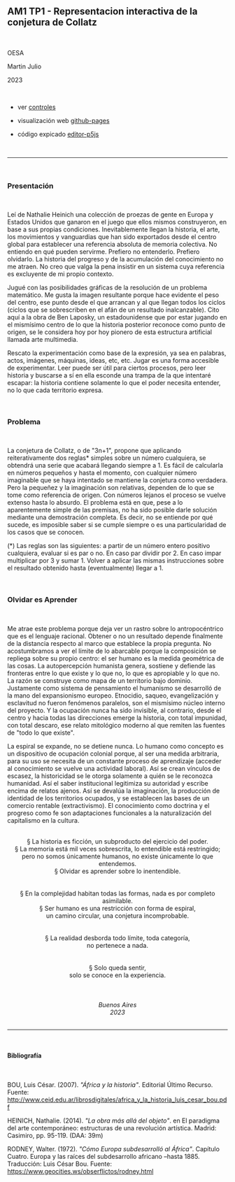 ## AM1 TP1 - Representacion interactiva de la conjetura de Collatz

<br>

OESA

Martin Julio

2023

<br>

* ver <a href="https://github.com/mj-una/am1-tp1-collatz/blob/main/controles.md">controles</a>

* visualización web <a href="https://mj-una.github.io/am1-tp1-collatz/" target="_blank" rel="noopener">github-pages</a>

* código expicado <a href="https://editor.p5js.org/martin_julio/sketches/bnuPDME8h" target="_blank" rel="noopener">editor-p5js</a>

<br>

***

<br>

### Presentación

<br>

Leí de Nathalie Heinich una colección de proezas de gente en Europa y Estados Unidos que ganaron en el juego que ellos mismos construyeron, en base a sus propias condiciones. Inevitablemente llegan la historia, el arte, los movimientos y vanguardias que han sido exportados desde el centro global para establecer una referencia absoluta de memoria colectiva. No entiendo en qué pueden servirme. Prefiero no entenderlo. Prefiero olvidarlo. La historia del progreso y de la acumulación del conocimiento no me atraen. No creo que valga la pena insistir en un sistema cuya referencia es excluyente de mi propio contexto.

Jugué con las posibilidades gráficas de la resolución de un problema matemático. Me gusta la imagen resultante porque hace evidente el peso del centro, ese punto desde el que arrancan y al que llegan todos los ciclos (ciclos que se sobrescriben en el afán de un resultado inalcanzable). Cito aquí a la obra de Ben Laposky, un estadounidense que por estar jugando en el mismísimo centro de lo que la historia posterior reconoce como punto de origen, se le considera hoy por hoy pionero de esta estructura artificial llamada arte multimedia.

Rescato la experimentación como base de la expresión, ya sea en palabras, actos, imágenes, máquinas, ideas, etc, etc. Jugar es una forma accesible de experimentar. Leer puede ser útil para ciertos procesos, pero leer historia y buscarse a sí en ella esconde una trampa de la que intentaré escapar: la historia contiene solamente lo que el poder necesita entender, no lo que cada territorio expresa. 

<br>

### Problema

<br>

La conjetura de Collatz, o de "3n+1", propone que aplicando reiterativamente dos reglas* simples sobre un número cualquiera, se obtendrá una serie que acabará llegando siempre a 1. Es fácil de calcularla en números pequeños y hasta el momento, con cualquier número imaginable que se haya intentado se mantiene la conjetura como verdadera. Pero la pequeñez y la imaginación son relativas, dependen de lo que se tome como referencia de origen. Con números lejanos el proceso se vuelve extenso hasta lo absurdo. El problema está en que, pese a lo aparentemente simple de las premisas, no ha sido posible darle solución mediante una demostración completa. Es decir, no se entiende por qué sucede, es imposible saber si se cumple siempre o es una particularidad de los casos que se conocen.

(*) Las reglas son las siguientes: a partir de un número entero positivo cualquiera, evaluar si es par o no. En caso par dividir por 2. En caso impar multiplicar por 3 y sumar 1. Volver a aplicar las mismas instrucciones sobre el resultado obtenido hasta (eventualmente) llegar a 1.

<br>

### Olvidar es Aprender

<br>

Me atrae este problema porque deja ver un rastro sobre lo antropocéntrico que es el lenguaje racional. Obtener o no un resultado depende finalmente de la distancia respecto al marco que establece la propia pregunta. No acostumbramos a ver el límite de lo abarcable porque la composición se repliega sobre su propio centro: el ser humano es la medida geométrica de las cosas. La autopercepción humanista genera, sostiene y defiende las fronteras entre lo que existe y lo que no, lo que es apropiable y lo que no. La razón se construye como mapa de un territorio bajo dominio. Justamente como sistema de pensamiento el humanismo se desarrolló de la mano del expansionismo europeo. Etnocidio, saqueo, evangelización y esclavitud no fueron fenómenos paralelos, son el mismísimo núcleo interno del proyecto. Y la ocupación nunca ha sido invisible, al contrario, desde el centro y hacia todas las direcciones emerge la historia, con total impunidad, con total descaro, ese relato mitológico moderno al que remiten las fuentes de "todo lo que existe".

La espiral se expande, no se detiene nunca. Lo humano como concepto es un dispositivo de ocupación colonial porque, al ser una medida arbitraria, para su uso se necesita de un constante proceso de aprendizaje (acceder al conocimiento se vuelve una actividad laboral). Así se crean vínculos de escasez, la historicidad se le otorga solamente a quién se le reconozca humanidad. Así el saber institucional legitimiza su autoridad y escribe encima de relatos ajenos. Así se devalúa la imaginación, la producción de identidad de los territorios ocupados, y se establecen las bases de un comercio rentable (extractivismo). El conocimiento como doctrina y el progreso como fe son adaptaciones funcionales a la naturalización del capitalismo en la cultura.

<div align="center">
<br>§ La historia es ficción, un subproducto del ejercicio del poder.
<br>§ La memoria está mil veces sobrescrita, lo entendible está restringido;
<br>pero no somos únicamente humanos, no existe únicamente lo que entendemos.
<br>§ Olvidar es aprender sobre lo inentendible.
<br>
<br>
<br>§ En la complejidad habitan todas las formas, nada es por completo asimilable.
<br>§ Ser humano es una restricción con forma de espiral,
<br>un camino circular, una conjetura incomprobable.
<br>
<br>
<br>§ La realidad desborda todo límite, toda categoría,
<br>no pertenece a nada.
<br>
<br>
<br>§ Solo queda sentir,
<br>solo se conoce en la experiencia.
<br>
<br>
<br>
<br>
<i>Buenos Aires
<br>2023</i>
</div>
<br>

***

<br>

#### Bibliografía

<br>

BOU, Luis César. (2007). _"África y la historia"_. Editorial Último Recurso. Fuente: <a href="http://www.ceid.edu.ar/librosdigitales/africa_y_la_historia_luis_cesar_bou.pdf">http://www.ceid.edu.ar/librosdigitales/africa_y_la_historia_luis_cesar_bou.pdf</a>

HEINICH, Nathalie. (2014). _"La obra más allá del objeto"_. en El
paradigma del arte contemporáneo: estructuras de una revolución artística.
Madrid: Casimiro, pp. 95-119. (DAA: 39m)

RODNEY, Walter. (1972). _"Cómo Europa subdesarrolló al África"_. Capítulo Cuatro.
Europa y las raíces del subdesarrollo africano –hasta 1885. Traducción: Luis César Bou.
Fuente: <a href="https://www.geocities.ws/obserflictos/rodney.html">https://www.geocities.ws/obserflictos/rodney.html</a>

<br>
